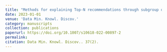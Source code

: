```yaml
---
title: "Methods for explaining Top-N recommendations through subgroup discovery"
date: 2023-01-01
venue: 'Data Min. Knowl. Discov.'
category: manuscripts
collection: publications
paperurl: https://doi.org/10.1007/s10618-022-00897-2
permalink: 
citation: Data Min. Knowl. Discov.. 37(2).
---
```

